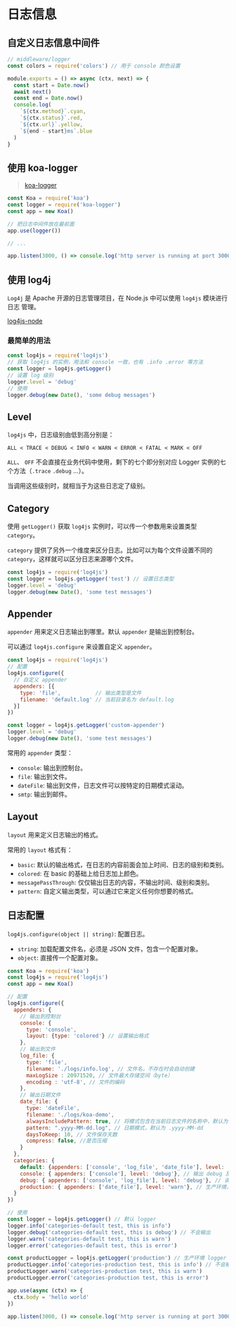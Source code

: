 # 日志信息

## 自定义日志信息中间件

```js
// middleware/logger
const colors = require('colors') // 用于 console 颜色设置

module.exports = () => async (ctx, next) => {
  const start = Date.now()
  await next()
  const end = Date.now()
  console.log(
    `${ctx.method}`.cyan,
    `${ctx.status}`.red,
    `${ctx.url}`.yellow,
    `${end - start}ms`.blue
  )
}
```

## 使用 koa-logger

> [koa-logger](https://github.com/koajs/logger#readme)

```js
const Koa = require('koa')
const logger = require('koa-logger')
const app = new Koa()

// 把日志中间件放在最前面
app.use(logger())

// ...

app.listen(3000, () => console.log('http server is running at port 3000'))
```

## 使用 log4j

`Log4j` 是 Apache 开源的日志管理项目，在 Node.js 中可以使用 `log4js` 模块进行日志 管理。

[log4js-node](https://log4js-node.github.io/log4js-node/index.html)

### 最简单的用法

```js
const log4js = require('log4js')
// 获取 log4js 的实例，用法和 console 一致，也有 .info .error 等方法
const logger = log4js.getLogger()
// 设置 log 级别
logger.level = 'debug'
// 使用
logger.debug(new Date(), 'some debug messages')
```

## Level

`log4js` 中，日志级别由低到高分别是：

`ALL < TRACE < DEBUG < INFO < WARN < ERROR < FATAL < MARK < OFF`

`ALL`、 `OFF` 不会直接在业务代码中使用，剩下的七个即分别对应 Logger 实例的七个方法（`.trace` `.debug` ...）。

当调用这些级别时，就相当于为这些日志定了级别。

## Category

使用 `getLogger()` 获取 `log4js` 实例时，可以传一个参数用来设置类型 `category`。

`category` 提供了另外一个维度来区分日志。比如可以为每个文件设置不同的 `category`，这样就可以区分日志来源哪个文件。

```js
const log4js = require('log4js')
const logger = log4js.getLogger('test') // 设置日志类型
logger.level = 'debug'
logger.debug(new Date(), 'some test messages')
```

## Appender

`appender` 用来定义日志输出到哪里。默认 `appender` 是输出到控制台。

可以通过 `log4js.configure` 来设置自定义 `appender`。

```js
const log4js = require('log4js')
// 配置
log4js.configure({
  // 自定义 appender
  appenders: [{
    type: 'file',           // 输出类型是文件
    filename: 'default.log' // 当前目录名为 default.log
  }]
})

const logger = log4js.getLogger('custom-appender')
logger.level = 'debug'
logger.debug(new Date(), 'some test messages')
```

常用的 `appender` 类型：

+ `console`: 输出到控制台。
+ `file`: 输出到文件。
+ `dateFile`: 输出到文件，日志文件可以按特定的日期模式滚动。
+ `smtp`: 输出到邮件。

## Layout

`layout` 用来定义日志输出的格式。

常用的 `layout` 格式有：

+ `basic`: 默认的输出格式，在日志的内容前面会加上时间、日志的级别和类别。
+ `colored`: 在 basic 的基础上给日志加上颜色。
+ `messagePassThrough`: 仅仅输出日志的内容，不输出时间、级别和类别。
+ `pattern`: 自定义输出类型，可以通过它来定义任何你想要的格式。

## 日志配置

`log4js.configure(object || string)`: 配置日志。

+ `string`: 加载配置文件名，必须是 JSON 文件，包含一个配置对象。
+ `object`: 直接传一个配置对象。

```js
const Koa = require('koa')
const log4js = require('log4js')
const app = new Koa()

// 配置
log4js.configure({
  appenders: {
    // 输出到控制台
    console: {
      type: 'console',
      layout: {type: 'colored'} // 设置输出格式
    },
    // 输出到文件
    log_file: {
      type: 'file',
      filename: './logs/info.log', // 文件名，不存在时会自动创建
      maxLogSize : 20971520, // 文件最大存储空间（byte）
      encoding : 'utf-8', // 文件的编码
    },
    // 输出日期文件
    date_file: {
      type: 'dateFile',
      filename: './logs/koa-demo',
      alwaysIncludePattern: true, // 将模式包含在当前日志文件的名称中，默认为 false
      pattern: ".yyyy-MM-dd.log", // 日期模式，默认为 .yyyy-MM-dd
      daysToKeep: 10, // 文件保存天数
      compress: false, //是否压缩
    }
  },
  categories: {
    default: {appenders: ['console', 'log_file', 'date_file'], level: 'info'}, // 默认输出 info 及以上级别
    console: { appenders: ['console'], level: 'debug'}, // 输出 debug 及以上级别的日志到控制台
    debug: { appenders: ['console', 'log_file'], level: 'debug'}, // 调试环境，输出 debug 及以上级别的日志到控制台和 log 文件
    production: { appenders: ['date_file'], level: 'warn'}, // 生产环境，输出 warn 及以上级别的日志到按日期命名的 log文件
  }
})

// 使用
const logger = log4js.getLogger() // 默认 logger
logger.info('categories-default test, this is info')
logger.debug('categories-default test, this is debug') // 不会输出
logger.warn('categories-default test, this is warn')
logger.error('categories-default test, this is error')

const productLogger = log4js.getLogger('production') // 生产环境 logger
productLogger.info('categories-production test, this is info') // 不会输出
productLogger.warn('categories-production test, this is warn')
productLogger.error('categories-production test, this is error')

app.use(async (ctx) => {
  ctx.body = 'hello world'
})

app.listen(3000, () => console.log('http server is running at port 3000'))
```
